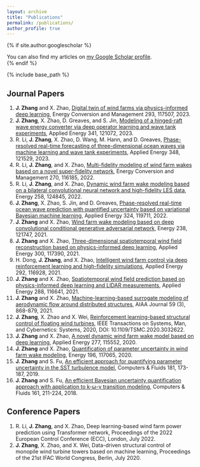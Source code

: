 ```yaml
---
layout: archive
title: "Publications"
permalink: /publications/
author_profile: true
---
```


{% if site.author.googlescholar %}
  <div class="wordwrap">You can also find my articles on <a href="{{site.author.googlescholar}}">my Google Scholar profile</a>.</div>
{% endif %}

{% include base_path %}

## Journal Papers
1. **J. Zhang** and X. Zhao, [Digital twin of wind farms via physics-informed deep learning](), Energy Conversion and Management 293, 117507, 2023.
2. **J. Zhang**, X. Zhao, D. Greaves, and S. Jin, [Modeling of a hinged-raft wave energy converter via deep operator learning and wave tank experiments](), Applied Energy 341, 121072, 2023.
3. R. Li, **J. Zhang**, X. Zhao, D. Wang, M. Hann, and D. Greaves, [Phase-resolved real-time forecasting of three-dimensional ocean waves via machine learning and wave tank experiments](), Applied Energy 348, 121529, 2023.
4. R. Li, **J. Zhang**, and X. Zhao, [Multi-fidelity modeling of wind farm wakes based on a novel super-fidelity network](), Energy Conversion and Management 270, 116185, 2022.
5. R. Li, **J. Zhang**, and X. Zhao, [Dynamic wind farm wake modeling based on a bilateral convolutional neural network and high-fidelity LES data](), Energy 258, 124845, 2022.
6. **J. Zhang**, X. Zhao, S. Jin, and D. Greaves, [Phase-resolved real-time ocean wave prediction with quantified uncertainty based on variational Bayesian machine learning](), Applied Energy 324, 119711, 2022.
7. **J. Zhang** and X. Zhao, [Wind farm wake modeling based on deep convolutional conditional generative adversarial network](), Energy 238, 121747, 2021.
8. **J. Zhang** and X. Zhao, [Three-dimensional spatiotemporal wind field reconstruction based on physics-informed deep learning](), Applied Energy 300, 117390, 2021.
9. H. Dong, **J. Zhang**, and X. Zhao, [Intelligent wind farm control via deep reinforcement learning and high-fidelity simulations](), Applied Energy 292, 116928, 2021.
10. **J. Zhang** and X. Zhao, [Spatiotemporal wind field prediction based on physics-informed deep learning and LIDAR measurements](), Applied Energy 288, 116641, 2021.
11. **J. Zhang** and X. Zhao, [Machine-learning-based surrogate modeling of aerodynamic flow around distributed structures](), AIAA Journal 59 (3), 868-879, 2021.
12. **J. Zhang**, X. Zhao and X. Wei, [Reinforcement learning-based structural control of floating wind turbines](), IEEE Transactions on Systems, Man, and Cybernetics: Systems, 2020, DOI: 10.1109/TSMC.2020.3032622.
13. **J. Zhang** and X. Zhao, [A novel dynamic wind farm wake model based on deep learning](), Applied Energy 277, 115552, 2020.
14. **J. Zhang** and X. Zhao, [Quantification of parameter uncertainty in wind farm wake modeling](), Energy 196, 117065, 2020.
15. **J. Zhang** and S. Fu, [An efficient approach for quantifying parameter uncertainty in the SST turbulence model](), Computers & Fluids 181, 173-187, 2019.
16. **J. Zhang** and S. Fu, [An efficient Bayesian uncertainty quantification approach with application to k-ω-γ transition modeling](https://github.com/zhangxcii/zhangxcii.github.io/blob/master/files/PaperJ1.pdf), Computers & Fluids 161, 211-224, 2018.

## Conference Papers
1. R. Li, **J. Zhang**, and X. Zhao, Deep learning-based wind farm power prediction using Transformer network, Proceedings of the 2022 European Control Conference (ECC), London, July 2022.
2. **J. Zhang**, X. Zhao, and X. Wei, Data-driven structural control of monopile wind turbine towers based on machine learning, Proceedings of the 21st IFAC World Congress, Berlin, July 2020.




